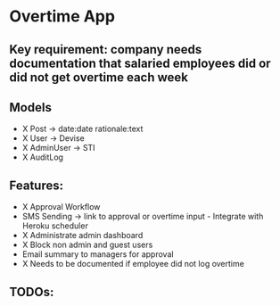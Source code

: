 # Overtime App

## Key requirement: company needs documentation that salaried employees did or did not get overtime each week

## Models
- X Post -> date:date rationale:text
- X User -> Devise
- X AdminUser -> STI
- X AuditLog

## Features:
- X Approval Workflow
- SMS Sending -> link to approval or overtime input - Integrate with Heroku scheduler
- X Administrate admin dashboard
- X Block non admin and guest users
- Email summary to managers for approval
- X Needs to be documented if employee did not log overtime

## TODOs: